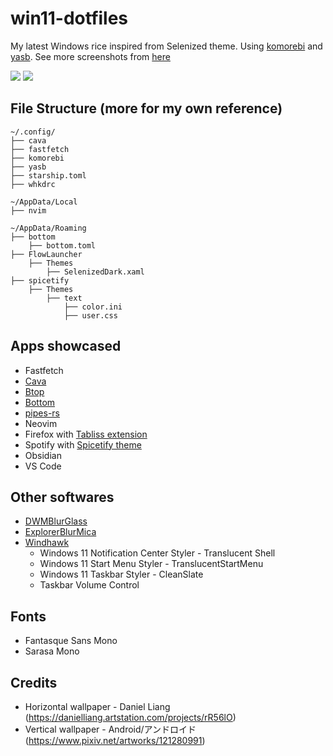 # win11-dotfiles

My latest Windows rice inspired from Selenized theme. Using [komorebi](https://github.com/LGUG2Z/komorebi/) and [yasb](https://github.com/amnweb/yasb). See more screenshots from [here](assets/screenshots/)

![](assets/screenshots/02.png)
![](assets/screenshots/03.png)

## File Structure (more for my own reference)

```
~/.config/
├── cava
├── fastfetch
├── komorebi
├── yasb
├── starship.toml
├── whkdrc

~/AppData/Local
├── nvim

~/AppData/Roaming
├── bottom
    ├── bottom.toml    
├── FlowLauncher
    ├── Themes
        ├── SelenizedDark.xaml
├── spicetify
    ├── Themes
        ├── text
            ├── color.ini
            ├── user.css
```

## Apps showcased

- Fastfetch
- [Cava](https://github.com/karlstav/cava)
- [Btop](https://github.com/aristocratos/btop4win)
- [Bottom](https://github.com/ClementTsang/bottom)
- [pipes-rs](https://github.com/lhvy/pipes-rs)
- Neovim
- Firefox with [Tabliss extension](https://tabliss.io/)
- Spotify with [Spicetify theme](https://github.com/spicetify/spicetify-themes/tree/master)
- Obsidian
- VS Code

## Other softwares

- [DWMBlurGlass](https://github.com/Maplespe/DWMBlurGlass)
- [ExplorerBlurMica](https://github.com/Maplespe/ExplorerBlurMica)
- [Windhawk](https://windhawk.net/)
    - Windows 11 Notification Center Styler - Translucent Shell
    - Windows 11 Start Menu Styler - TranslucentStartMenu
    - Windows 11 Taskbar Styler - CleanSlate
    - Taskbar Volume Control

## Fonts

- Fantasque Sans Mono
- Sarasa Mono

## Credits

- Horizontal wallpaper - Daniel Liang (https://danielliang.artstation.com/projects/rR56lO)
- Vertical wallpaper - Android/アンドロイド (https://www.pixiv.net/artworks/121280991)
